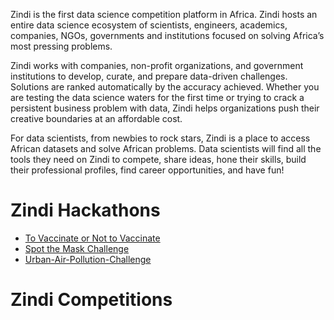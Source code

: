 Zindi is the first data science competition platform in Africa. Zindi hosts an entire data science ecosystem of scientists, engineers, academics, companies, NGOs, governments and institutions focused on solving Africa’s most pressing problems.

Zindi works with companies, non-profit organizations, and government institutions to develop, curate, and prepare data-driven challenges. Solutions are ranked automatically by the accuracy achieved. Whether you are testing the data science waters for the first time or trying to crack a persistent business problem with data, Zindi helps organizations push their creative boundaries at an affordable cost.

For data scientists, from newbies to rock stars, Zindi is a place to access African datasets and solve African problems. Data scientists will find all the tools they need on Zindi to compete, share ideas, hone their skills, build their professional profiles, find career opportunities, and have fun!

# Zindi Hackathons

* [To Vaccinate or Not to Vaccinate](https://github.com/chetanambi/Zindi-Solutions/tree/master/To%20Vaccinate%20or%20Not%20to%20Vaccinate)
* [Spot the Mask Challenge](https://github.com/chetanambi/Zindi-Solutions/tree/master/Spot%20the%20Mask%20Challenge)
* [Urban-Air-Pollution-Challenge](https://github.com/chetanambi/Zindi-Solutions/tree/master/Urban-Air-Pollution-Challenge)

# Zindi Competitions
